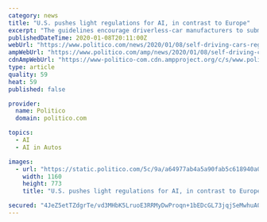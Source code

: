 ```yaml
---
category: news
title: "U.S. pushes light regulations for AI, in contrast to Europe"
excerpt: "The guidelines encourage driverless-car manufacturers to submit ... on von der Leyen’s promise to initiate legislation on artificial intelligence within her first 100 days in office, a pledge ..."
publishedDateTime: 2020-01-08T20:11:00Z
webUrl: "https://www.politico.com/news/2020/01/08/self-driving-cars-regulation-096267"
ampWebUrl: "https://www.politico.com/amp/news/2020/01/08/self-driving-cars-regulation-096267"
cdnAmpWebUrl: "https://www-politico-com.cdn.ampproject.org/c/s/www.politico.com/amp/news/2020/01/08/self-driving-cars-regulation-096267"
type: article
quality: 59
heat: 59
published: false

provider:
  name: Politico
  domain: politico.com

topics:
  - AI
  - AI in Autos

images:
  - url: "https://static.politico.com/5c/9a/a64977ab4a5a90fab5c618940a09/webp.net-resizeimage%20(20).jpg"
    width: 1160
    height: 773
    title: "U.S. pushes light regulations for AI, in contrast to Europe"

secured: "4JeZ5etTZdgrTe/vd3MHbK5LruoE3RRMyDwProqn+1bEDcGL73jqjSeMwhuA0wUcvnbsDwgQivpFRbmLrHsBCnZ0xACPt38CFoVJaoEpf3gk5uUT9zvyWZo2w7kEt8eOvBvCbjUS9SEnsscJIPwMX6+xCIwE2T2dN9v/ZIT0CAWetnxNU7cLu0bAspXrRuk5ggf8GJFuQbLXNCrI0vKIvzfLY5P5UNHakErm5YwljwS1dAdFmD8ehiZBpX2Dse17BiaprdOG3BMXxN4ij4tenUVvSPmE37QNbK8syXE0w0v6qwrqK2AQ+LGHIlvsy9Ho;/N/FJBtMUDgsXeok23NlzQ=="
---
```


